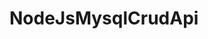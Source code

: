 # NodeJsMysqlCrudApi

<!-- CREATE TABLE users (
    id SMALLINT UNSIGNED NOT NULL AUTO_INCREMENT,
    name VARCHAR(255) NOT NULL,
    PRIMARY KEY (id)
);

CREATE TABLE todo(
    id SMALLINT UNSIGNED NOT NULL AUTO_INCREMENT,
    title VARCHAR(255) NOT NULL,
    end DATETIME NOT NULL, 
    owner SMALLINT UNSIGNED NOT NULL REFERENCES users(id),
    created_at DATETIME NOT NULL,
    updated_at DATETIME DEFAULT CURRENT_TIMESTAMP ON UPDATE CURRENT_TIMESTAMP,
    PRIMARY KEY (id)
); -->
